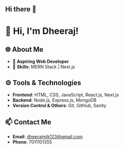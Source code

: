 ## Hi there 👋

# 👋 Hi, I'm Dheeraj!

## 🌐 About Me
- 🔭 **Aspiring Web Developer**
- 🌟 **Skills:** MERN Stack | Next.js

## ⚙️ Tools & Technologies
- **Frontend**: HTML, CSS, JavaScript, React.js, Next.js
- **Backend**: Node.js, Express.js, MongoDB
- **Version Control & Others**: Git, GitHub, Sanity

## 📫 Contact Me
- **Email**: [dheerajmlk123@gmail.com](mailto:dheerajmlk123@gmail.com)
- **Phone**: 7011101355

